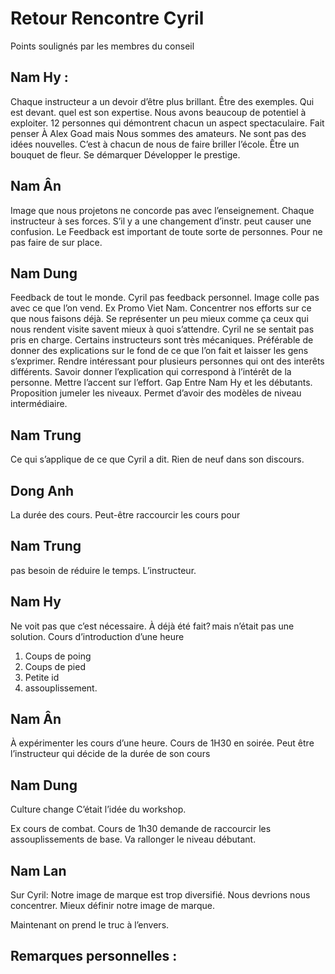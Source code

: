# Retour Rencontre Cyril

Points soulignés par les membres du conseil

## Nam Hy :

Chaque instructeur a un devoir d’être plus brillant. Être des exemples. Qui est devant. quel est son expertise. 
Nous avons beaucoup de potentiel à exploiter. 
12 personnes qui démontrent chacun un aspect spectaculaire.
Fait penser À Alex Goad mais Nous sommes des amateurs. Ne sont pas des idées nouvelles. 
C’est à chacun de nous de faire briller l’école. Être un bouquet de fleur. Se démarquer
Développer le prestige. 

## Nam Ân

Image que nous projetons ne concorde pas avec l’enseignement. Chaque instructeur à ses forces. S’il y a une changement d’instr. peut causer une confusion. 
Le Feedback est important de toute sorte de personnes. Pour ne pas faire de sur place.

## Nam Dung

Feedback de tout le monde. Cyril pas feedback personnel. 
Image colle pas avec ce que l’on vend. Ex Promo Viet Nam. Concentrer nos efforts sur ce que nous faisons déjà. Se représenter un peu mieux comme ça ceux qui nous rendent visite savent mieux à quoi s’attendre.
Cyril ne se sentait pas pris en charge. 
Certains instructeurs sont très mécaniques. 
Préférable de donner des explications sur le fond de ce que l’on fait et laisser les gens s’exprimer.
Rendre intéressant pour plusieurs personnes qui ont des interêts différents. Savoir donner l’explication qui correspond à l’intérêt de la personne.
Mettre l’accent sur l’effort.
Gap Entre Nam Hy et les débutants. Proposition jumeler les niveaux. Permet d’avoir des modèles de niveau intermédiaire.

## Nam Trung

Ce qui s’applique de ce que Cyril a dit. Rien de neuf dans son discours.

## Dong Anh

La durée des cours. Peut-être raccourcir les cours pour 

## Nam Trung 
pas besoin de réduire le temps. L’instructeur.

## Nam Hy 
Ne voit pas que c’est nécessaire. À déjà été fait? mais n’était pas une solution.
Cours d’introduction d’une heure 
1. Coups de poing
2. Coups de pied
3. Petite id 
4. assouplissement.


## Nam Ân

À expérimenter  les cours d’une heure. 
Cours de 1H30 en soirée. Peut être l’instructeur qui décide de la durée de son cours
## Nam Dung

Culture change
C’était l’idée du workshop.

Ex cours de combat. 
Cours de 1h30 demande de raccourcir les assouplissements de base.
Va rallonger le niveau débutant.

## Nam Lan

Sur Cyril: Notre image de marque est trop diversifié. Nous devrions nous concentrer. Mieux définir notre image de marque. 

Maintenant on prend le truc  à l’envers. 

## Remarques personnelles : 